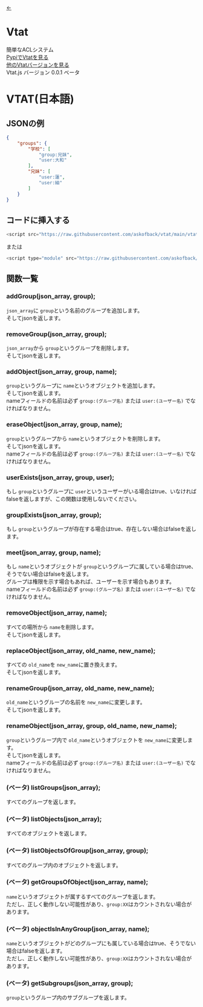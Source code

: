 [<-](https://github.com/askofback/Vtat-Docs/blob/main/README.md)
# Vtat
簡単なACLシステム<br>
[PypiでVtatを見る](https://pypi.org/project/vtat/)<br>
[他のVtatバージョンを見る](https://github.com/askofback)<br>
Vtat.js バージョン 0.0.1 ベータ

# VTAT(日本語)

## JSONの例
```json
{
    "groups": {
        "学校": [
            "group:兄妹",
            "user:大和"
        ],
        "兄妹": [
            "user:蓮",
            "user:紬"
        ]
    }
}
```

## コードに挿入する
```javascript
<script src="https://raw.githubusercontent.com/askofback/vtat/main/vtat.js"></script>
```
または
```javascript
<script type="module" src="https://raw.githubusercontent.com/askofback/vtat/main/vtat.js"></script>
```

## 関数一覧

### addGroup(json_array, group);
`json_array`に `group`という名前のグループを追加します。<br>
そしてjsonを返します。

### removeGroup(json_array, group);
`json_array`から `group`というグループを削除します。<br>
そしてjsonを返します。

### addObject(json_array, group, name);
`group`というグループに `name`というオブジェクトを追加します。<br>
そしてjsonを返します。<br>
nameフィールドの名前は必ず `group:(グループ名)` または `user:(ユーザー名)` でなければなりません。

### eraseObject(json_array, group, name);
`group`というグループから `name`というオブジェクトを削除します。<br>
そしてjsonを返します。<br>
nameフィールドの名前は必ず `group:(グループ名)` または `user:(ユーザー名)` でなければなりません。

### userExists(json_array, group, user);
もし `group`というグループに `user`というユーザーがいる場合はtrue、いなければfalseを返しますが、この関数は使用しないでください。

### groupExists(json_array, group);
もし `group`というグループが存在する場合はtrue、存在しない場合はfalseを返します。

### meet(json_array, group, name);
もし `name`というオブジェクトが `group`というグループに属している場合はtrue、そうでない場合はfalseを返します。<br>
グループは権限を示す場合もあれば、ユーザーを示す場合もあります。<br>
nameフィールドの名前は必ず `group:(グループ名)` または `user:(ユーザー名)` でなければなりません。

### removeObject(json_array, name);
すべての場所から `name`を削除します。<br>
そしてjsonを返します。

### replaceObject(json_array, old_name, new_name);
すべての `old_name`を `new_name`に置き換えます。<br>
そしてjsonを返します。

### renameGroup(json_array, old_name, new_name);
`old_name`というグループの名前を `new_name`に変更します。<br>
そしてjsonを返します。

### renameObject(json_array, group, old_name, new_name);
`group`というグループ内で `old_name`というオブジェクトを `new_name`に変更します。<br>
そしてjsonを返します。<br>
nameフィールドの名前は必ず `group:(グループ名)` または `user:(ユーザー名)` でなければなりません。

### (ベータ) listGroups(json_array);
すべてのグループを返します。

### (ベータ) listObjects(json_array);
すべてのオブジェクトを返します。

### (ベータ) listObjectsOfGroup(json_array, group);
すべてのグループ内のオブジェクトを返します。

### (ベータ) getGroupsOfObject(json_array, name);
`name`というオブジェクトが属するすべてのグループを返します。<br>
ただし、正しく動作しない可能性があり、`group:XX`はカウントされない場合があります。

### (ベータ) objectIsInAnyGroup(json_array, name);
`name`というオブジェクトがどのグループにも属している場合はtrue、そうでない場合はfalseを返します。<br>
ただし、正しく動作しない可能性があり、`group:XX`はカウントされない場合があります。

### (ベータ) getSubgroups(json_array, group);
`group`というグループ内のサブグループを返します。
